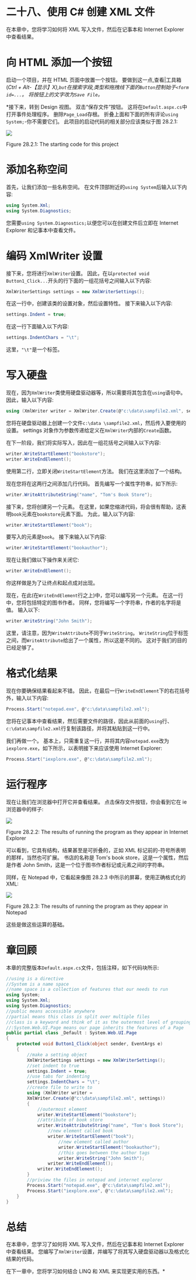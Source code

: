 # 二十八、使用 C# 创建 XML 文件

在本章中，您将学习如何将 XML 写入文件，然后在记事本和 Internet Explorer 中查看结果。

# 向 HTML 添加一个按钮

启动一个项目，并在 HTML 页面中放置一个按钮。 要做到这一点,查看|工具箱(**Ctrl + Alt*-【显示】X),`but`在搜索字段,类型和拖拽线下面的`Button`控制始于`<form id=...`。 将按钮上的文字改为`Save File`。*

 *接下来，转到 Design 视图。 双击“保存文件”按钮。 这将在`Default.aspx.cs`中打开事件处理程序。 删除`Page_Load`存根。 折叠上面和下面的所有评论`using System;`-你不需要它们。 此项目的启动代码的相关部分应该类似于图 28.2.1:

![](img/e5d29865-ef41-4272-8a72-ba42846e7d38.png)

Figure 28.2.1: The starting code for this project

# 添加名称空间

首先，让我们添加一些名称空间。 在文件顶部附近的`using System`后输入以下内容:

```cs
using System.Xml;
using System.Diagnostics;
```

您需要`using System.Diagnostics;`以便您可以在创建文件后立即在 Internet Explorer 和记事本中查看文件。

# 编码 XmlWriter 设置

接下来，您将进行`XmlWriter`设置。 因此，在以`protected void Button1_Click...`开头的行下面的一组花括号之间输入以下内容:

```cs
XmlWriterSettings settings = new XmlWriterSettings();
```

在这一行中，创建该类的设置对象，然后设置特性。 接下来输入以下内容:

```cs
settings.Indent = true;
```

在这一行下面输入以下内容:

```cs
settings.IndentChars = "\t";
```

这里，`"\t"`是一个标签。

# 写入硬盘

现在，因为`XmlWriter`类使用硬盘驱动器等，所以需要将其包含在`using`语句中。 因此，输入以下内容:

```cs
using (XmlWriter writer = XmlWriter.Create(@"c:\data\sampfile2.xml", settings))
```

您将在硬盘驱动器上创建一个文件`c:\data \sampfile2.xml`，然后传入要使用的设置。 settings 对象作为参数传递给定义在`XmlWriter`内部的`Create`函数。

在下一阶段，我们将实际写入，因此在一组花括号之间输入以下内容:

```cs
writer.WriteStartElement("bookstore");
writer.WriteEndElement();
```

使用第二行，立即关闭`WriteStartElement`方法。 我们在这里添加了一个结构。

现在您将在这两行之间添加几行代码。 首先编写一个属性字符串，如下所示:

```cs
writer.WriteAttributeString("name", "Tom's Book Store");
```

接下来，您将创建另一个元素。 在这里，如果您缩进代码，将会很有帮助，这表明`book`元素在`bookstore`元素下面。 为此，输入以下内容:

```cs
writer.WriteStartElement("book");
```

要写入的元素是`book`。 接下来输入以下内容:

```cs
writer.WriteStartElement("bookauthor");
```

现在让我们做以下操作来关闭它:

```cs
writer.WriteEndElement();
```

你这样做是为了让终点和起点成对出现。

现在，在此(在`WriteEndElement`行之上)中，您可以编写另一个元素。 在这一行中，您将包括特定的图书作者。 同样，您将编写一个字符串，作者的名字将是值。 输入以下:

```cs
writer.WriteString("John Smith");
```

这里，请注意，因为`WriteAttribute`不同于`WriteString`。 `WriteString`位于标签之间，而`WriteAttribute`给出了一个属性，所以这是不同的。 这对于我们的目的已经足够了。

# 格式化结果

现在你要确保结果看起来不错。 因此，在最后一行`WriteEndElement`下的右花括号外，输入以下内容:

```cs
Process.Start("notepad.exe", @"c:\data\sampfile2.xml");
```

您将在记事本中查看结果，然后需要文件的路径，因此从前面的`using`行、`c:\data\sampfile2.xml`行复制该路径，并将其粘贴到这一行中。

我们再做一个。 基本上，只需重复这一行，并将其内容`notepad.exe`改为`iexplore.exe`，如下所示，以表明接下来应该使用 Internet Explorer:

```cs
Process.Start("iexplore.exe", @"c:\data\sampfile2.xml");
```

# 运行程序

现在让我们在浏览器中打开它并查看结果。 点击保存文件按钮，你会看到它在 ie 浏览器中的样子:

![](img/19885c8c-225f-4153-a138-9a8bac1776bd.png)

Figure 28.2.2: The results of running the program as they appear in Internet Explorer

可以看到，它具有结构，结果甚至是可折叠的，正如 XML 标记前的-符号所表明的那样，当然也可扩展。 书店的名称是 Tom's book store，这是一个属性，然后是作者 John Smith，这是一个位于图书作者标记或元素之间的字符串。

同样，在 Notepad 中，它看起来像图 28.2.3 中所示的屏幕，使用正确格式化的 XML:

![](img/d78866d8-e93f-474f-9bc2-a3f26a347b5a.png)

Figure 28.2.3: The results of running the program as they appear in Notepad

这些是做这些运算的基础。

# 章回顾

本章的完整版本`Default.aspx.cs`文件，包括注释，如下代码块所示:

```cs
//using is a directive
//System is a name space
//name space is a collection of features that our needs to run
using System;
using System.Xml;
using System.Diagnostics;
//public means accessible anywhere
//partial means this class is split over multiple files
//class is a keyword and think of it as the outermost level of grouping
//:System.Web.UI.Page means our page inherits the features of a Page
public partial class _Default : System.Web.UI.Page
{
    protected void Button1_Click(object sender, EventArgs e)
    {
        //make a setting object
        XmlWriterSettings settings = new XmlWriterSettings();
        //set indent to true
        settings.Indent = true;
        //use tabs for indenting
        settings.IndentChars = "\t";
        //create file to write to
        using (XmlWriter writer = 
        XmlWriter.Create(@"c:\data\sampfile2.xml", settings))
        {
            //outermost element
            writer.WriteStartElement("bookstore");
            //attribute of book store
            writer.WriteAttributeString("name", "Tom's Book Store");
                //new element called book
                writer.WriteStartElement("book");
                    //new element called author
                    writer.WriteStartElement("bookauthor");
                    //this goes between the author tags
                    writer.WriteString("John Smith");
                writer.WriteEndElement();
            writer.WriteEndElement();
        }
        //priview the files in notepad and internet explorer
        Process.Start("notepad.exe", @"c:\data\sampfile2.xml");
        Process.Start("iexplore.exe", @"c:\data\sampfile2.xml");
    }
}
```

# 总结

在本章中，您学习了如何将 XML 写入文件，然后在记事本和 Internet Explorer 中查看结果。 您编写了`XmlWriter`设置，并编写了将其写入硬盘驱动器以及格式化结果的代码。

在下一章中，您将学习如何结合 LINQ 和 XML 来实现更实用的东西。*